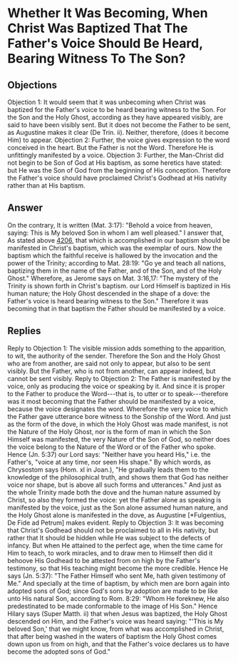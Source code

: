 # Whether It Was Becoming, When Christ Was Baptized That The Father's Voice Should Be Heard, Bearing Witness To The Son?
## Objections
Objection 1: It would seem that it was unbecoming when Christ was baptized for the Father's voice to be heard bearing witness to the Son. For the Son and the Holy Ghost, according as they have appeared visibly, are said to have been visibly sent. But it does not become the Father to be sent, as Augustine makes it clear (De Trin. ii). Neither, therefore, (does it become Him) to appear.
Objection 2: Further, the voice gives expression to the word conceived in the heart. But the Father is not the Word. Therefore He is unfittingly manifested by a voice.
Objection 3: Further, the Man-Christ did not begin to be Son of God at His baptism, as some heretics have stated: but He was the Son of God from the beginning of His conception. Therefore the Father's voice should have proclaimed Christ's Godhead at His nativity rather than at His baptism.
## Answer
On the contrary, It is written (Mat. 3:17): "Behold a voice from heaven, saying: This is My beloved Son in whom I am well pleased."
I answer that, As stated above [4206](A[5]), that which is accomplished in our baptism should be manifested in Christ's baptism, which was the exemplar of ours. Now the baptism which the faithful receive is hallowed by the invocation and the power of the Trinity; according to Mat. 28:19: "Go ye and teach all nations, baptizing them in the name of the Father, and of the Son, and of the Holy Ghost." Wherefore, as Jerome says on Mat. 3:16,17: "The mystery of the Trinity is shown forth in Christ's baptism. our Lord Himself is baptized in His human nature; the Holy Ghost descended in the shape of a dove: the Father's voice is heard bearing witness to the Son." Therefore it was becoming that in that baptism the Father should be manifested by a voice.
## Replies
Reply to Objection 1: The visible mission adds something to the apparition, to wit, the authority of the sender. Therefore the Son and the Holy Ghost who are from another, are said not only to appear, but also to be sent visibly. But the Father, who is not from another, can appear indeed, but cannot be sent visibly.
Reply to Objection 2: The Father is manifested by the voice, only as producing the voice or speaking by it. And since it is proper to the Father to produce the Word---that is, to utter or to speak---therefore was it most becoming that the Father should be manifested by a voice, because the voice designates the word. Wherefore the very voice to which the Father gave utterance bore witness to the Sonship of the Word. And just as the form of the dove, in which the Holy Ghost was made manifest, is not the Nature of the Holy Ghost, nor is the form of man in which the Son Himself was manifested, the very Nature of the Son of God, so neither does the voice belong to the Nature of the Word or of the Father who spoke. Hence (Jn. 5:37) our Lord says: "Neither have you heard His," i.e. the Father's, "voice at any time, nor seen His shape." By which words, as Chrysostom says (Hom. xl in Joan.), "He gradually leads them to the knowledge of the philosophical truth, and shows them that God has neither voice nor shape, but is above all such forms and utterances." And just as the whole Trinity made both the dove and the human nature assumed by Christ, so also they formed the voice: yet the Father alone as speaking is manifested by the voice, just as the Son alone assumed human nature, and the Holy Ghost alone is manifested in the dove, as Augustine [*Fulgentius, De Fide ad Petrum] makes evident.
Reply to Objection 3: It was becoming that Christ's Godhead should not be proclaimed to all in His nativity, but rather that It should be hidden while He was subject to the defects of infancy. But when He attained to the perfect age, when the time came for Him to teach, to work miracles, and to draw men to Himself then did it behoove His Godhead to be attested from on high by the Father's testimony, so that His teaching might become the more credible. Hence He says (Jn. 5:37): "The Father Himself who sent Me, hath given testimony of Me." And specially at the time of baptism, by which men are born again into adopted sons of God; since God's sons by adoption are made to be like unto His natural Son, according to Rom. 8:29: "Whom He foreknew, He also predestinated to be made conformable to the image of His Son." Hence Hilary says (Super Matth. ii) that when Jesus was baptized, the Holy Ghost descended on Him, and the Father's voice was heard saying: "'This is My beloved Son,' that we might know, from what was accomplished in Christ, that after being washed in the waters of baptism the Holy Ghost comes down upon us from on high, and that the Father's voice declares us to have become the adopted sons of God."